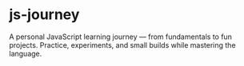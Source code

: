 # js-journey
A personal JavaScript learning journey — from fundamentals to fun projects. Practice, experiments, and small builds while mastering the language.
